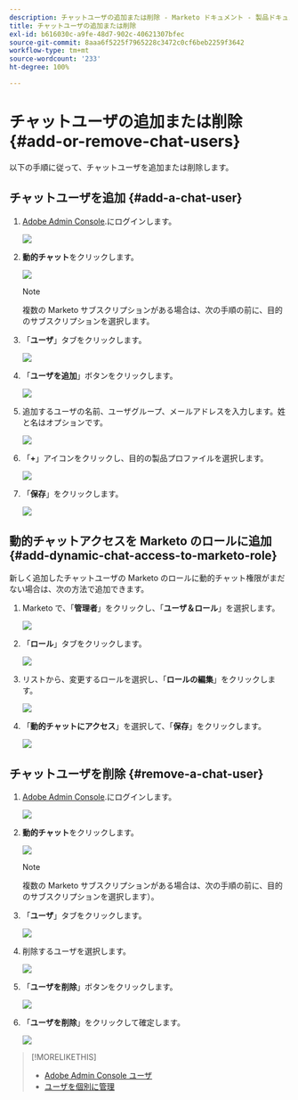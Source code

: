 ```yaml
---
description: チャットユーザの追加または削除 - Marketo ドキュメント - 製品ドキュメント
title: チャットユーザの追加または削除
exl-id: b616030c-a9fe-48d7-902c-40621307bfec
source-git-commit: 8aaa6f5225f7965228c3472c0cf6beb2259f3642
workflow-type: tm+mt
source-wordcount: '233'
ht-degree: 100%

---
```


# チャットユーザの追加または削除 {#add-or-remove-chat-users}

以下の手順に従って、チャットユーザを追加または削除します。

## チャットユーザを追加 {#add-a-chat-user}

1. [Adobe Admin Console](https://adminconsole.adobe.com/).にログインします。

   ![](assets/add-or-remove-chat-users-1.png)

1. **動的チャット**&#x200B;をクリックします。

   ![](assets/add-or-remove-chat-users-2.png)

   >[!NOTE]
   >
   >複数の Marketo サブスクリプションがある場合は、次の手順の前に、目的のサブスクリプションを選択します。

1. 「**ユーザ**」タブをクリックします。

   ![](assets/add-or-remove-chat-users-3.png)

1. 「**ユーザを追加**」ボタンをクリックします。

   ![](assets/add-or-remove-chat-users-4.png)

1. 追加するユーザの名前、ユーザグループ、メールアドレスを入力します。姓と名はオプションです。

   ![](assets/add-or-remove-chat-users-5.png)

1. 「**+**」アイコンをクリックし、目的の製品プロファイルを選択します。

   ![](assets/add-or-remove-chat-users-6.png)

1. 「**保存**」をクリックします。

   ![](assets/add-or-remove-chat-users-7.png)

## 動的チャットアクセスを Marketo のロールに追加 {#add-dynamic-chat-access-to-marketo-role}

新しく追加したチャットユーザの Marketo のロールに動的チャット権限がまだない場合は、次の方法で追加できます。

1. Marketo で、「**管理者**」をクリックし、「**ユーザ＆ロール**」を選択します。

   ![](assets/add-or-remove-chat-users-8.png)

1. 「**ロール**」タブをクリックします。

   ![](assets/add-or-remove-chat-users-9.png)

1. リストから、変更するロールを選択し、「**ロールの編集**」をクリックします。

   ![](assets/add-or-remove-chat-users-10.png)

1. 「**動的チャットにアクセス**」を選択して、「**保存**」をクリックします。

   ![](assets/add-or-remove-chat-users-11.png)

## チャットユーザを削除 {#remove-a-chat-user}

1. [Adobe Admin Console](https://adminconsole.adobe.com/).にログインします。

   ![](assets/add-or-remove-chat-users-12.png)

1. **動的チャット**&#x200B;をクリックします。

   ![](assets/add-or-remove-chat-users-13.png)

   >[!NOTE]
   >
   >複数の Marketo サブスクリプションがある場合は、次の手順の前に、目的のサブスクリプションを選択します）。

1. 「**ユーザ**」タブをクリックします。

   ![](assets/add-or-remove-chat-users-14.png)

1. 削除するユーザを選択します。

   ![](assets/add-or-remove-chat-users-15.png)

1. 「**ユーザを削除**」ボタンをクリックします。

   ![](assets/add-or-remove-chat-users-16.png)

1. 「**ユーザを削除**」をクリックして確定します。

   ![](assets/add-or-remove-chat-users-17.png)

>[!MORELIKETHIS]
>
>* [Adobe Admin Console ユーザ](https://helpx.adobe.com/jp/enterprise/using/users.html)
>* [ユーザを個別に管理](https://helpx.adobe.com/jp/enterprise/using/manage-users-individually.html)

